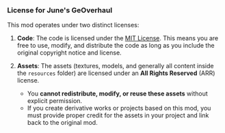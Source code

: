 ### License for June's GeOverhaul

This mod operates under two distinct licenses:

1. **Code**: The code is licensed under the [MIT License](https://opensource.org/licenses/MIT). This means you are free to use, modify, and distribute the code as long as you include the original copyright notice and license.

2. **Assets**: The assets (textures, models, and generally all content inside the `resources` folder) are licensed under an **All Rights Reserved** (ARR) license.
   - You **cannot redistribute, modify, or reuse these assets** without explicit permission.
   - If you create derivative works or projects based on this mod, you must provide proper credit for the assets in your project and link back to the original mod.
